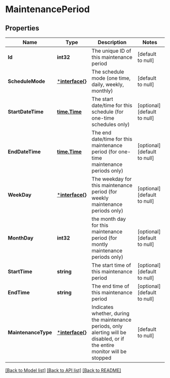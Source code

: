 # MaintenancePeriod

## Properties
Name | Type | Description | Notes
------------ | ------------- | ------------- | -------------
**Id** | **int32** | The unique ID of this maintenance period | [default to null]
**ScheduleMode** | [***interface{}**](interface{}.md) | The schedule mode (one time, daily, weekly, monthly) | [default to null]
**StartDateTime** | [**time.Time**](time.Time.md) | The start date/time for this schedule (for one-time schedules only) | [optional] [default to null]
**EndDateTime** | [**time.Time**](time.Time.md) | The end date/time for this maintenance period (for one-time maintenance periods only) | [optional] [default to null]
**WeekDay** | [***interface{}**](interface{}.md) | The weekday for this maintenance period (for weekly maintenance periods only) | [optional] [default to null]
**MonthDay** | **int32** | the month day for this maintenance period (for montly maintenance periods only) | [optional] [default to null]
**StartTime** | **string** | The start time of this maintenance period | [optional] [default to null]
**EndTime** | **string** | The end time of this maintenance period | [optional] [default to null]
**MaintenanceType** | [***interface{}**](interface{}.md) | Indicates whether, during the maintenance periods, only alerting will be disabled, or if the entire monitor will be stopped | [default to null]

[[Back to Model list]](../README.md#documentation-for-models) [[Back to API list]](../README.md#documentation-for-api-endpoints) [[Back to README]](../README.md)


